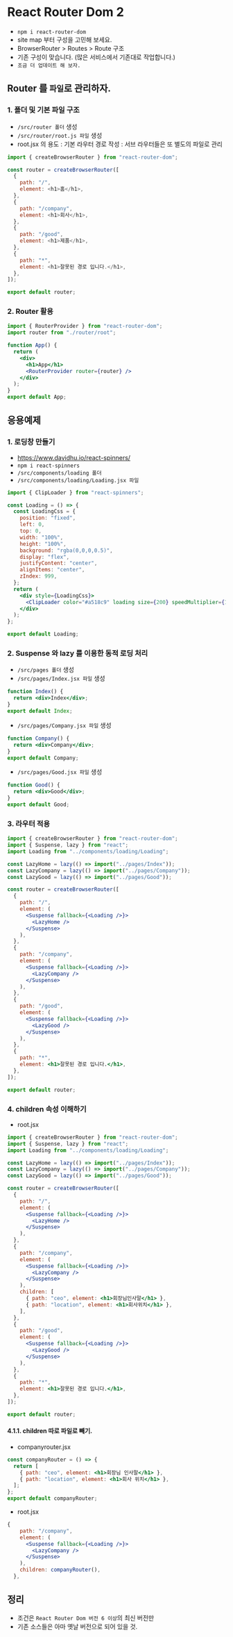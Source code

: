 # React Router Dom 2

- `npm i react-router-dom`
- site map 부터 구성을 고민해 보세요.
- BrowserRouter > Routes > Route 구조
- 기존 구성이 맞습니다. (많은 서비스에서 기존대로 작업합니다.)
- `조금 더 업데이트 해 보자.`

## Router 를 `파일`로 관리하자.

### 1. 폴더 및 기본 파일 구조

- `/src/router 폴더` 생성
- `/src/router/root.js 파일` 생성
- root.jsx 의 용도
  : 기본 라우터 경로 작성
  : 서브 라우터들은 또 별도의 파일로 관리

```js
import { createBrowserRouter } from "react-router-dom";

const router = createBrowserRouter([
  {
    path: "/",
    element: <h1>홈</h1>,
  },
  {
    path: "/company",
    element: <h1>회사</h1>,
  },
  {
    path: "/good",
    element: <h1>제품</h1>,
  },
  {
    path: "*",
    element: <h1>잘못된 경로 입니다.</h1>,
  },
]);

export default router;
```

### 2. Router 활용

```jsx
import { RouterProvider } from "react-router-dom";
import router from "./router/root";

function App() {
  return (
    <div>
      <h1>App</h1>
      <RouterProvider router={router} />
    </div>
  );
}
export default App;
```

## 응용예제

### 1. 로딩창 만들기

- https://www.davidhu.io/react-spinners/
- `npm i react-spinners`
- `/src/components/loading 폴더`
- `/src/components/loading/Loading.jsx 파일`

```jsx
import { ClipLoader } from "react-spinners";

const Loading = () => {
  const LoadingCss = {
    position: "fixed",
    left: 0,
    top: 0,
    width: "100%",
    height: "100%",
    background: "rgba(0,0,0,0.5)",
    display: "flex",
    justifyContent: "center",
    alignItems: "center",
    zIndex: 999,
  };
  return (
    <div style={LoadingCss}>
      <ClipLoader color="#a518c9" loading size={200} speedMultiplier={1} />
    </div>
  );
};

export default Loading;
```

### 2. Suspense 와 lazy 를 이용한 동적 로딩 처리

- `/src/pages 폴더` 생성
- `/src/pages/Index.jsx 파일` 생성

```jsx
function Index() {
  return <div>Index</div>;
}
export default Index;
```

- `/src/pages/Company.jsx 파일` 생성

```jsx
function Company() {
  return <div>Company</div>;
}
export default Company;
```

- `/src/pages/Good.jsx 파일` 생성

```jsx
function Good() {
  return <div>Good</div>;
}
export default Good;
```

### 3. 라우터 적용

```jsx
import { createBrowserRouter } from "react-router-dom";
import { Suspense, lazy } from "react";
import Loading from "../components/loading/Loading";

const LazyHome = lazy(() => import("../pages/Index"));
const LazyCompany = lazy(() => import("../pages/Company"));
const LazyGood = lazy(() => import("../pages/Good"));

const router = createBrowserRouter([
  {
    path: "/",
    element: (
      <Suspense fallback={<Loading />}>
        <LazyHome />
      </Suspense>
    ),
  },
  {
    path: "/company",
    element: (
      <Suspense fallback={<Loading />}>
        <LazyCompany />
      </Suspense>
    ),
  },
  {
    path: "/good",
    element: (
      <Suspense fallback={<Loading />}>
        <LazyGood />
      </Suspense>
    ),
  },
  {
    path: "*",
    element: <h1>잘못된 경로 입니다.</h1>,
  },
]);

export default router;
```

### 4. children 속성 이해하기

- root.jsx

```jsx
import { createBrowserRouter } from "react-router-dom";
import { Suspense, lazy } from "react";
import Loading from "../components/loading/Loading";

const LazyHome = lazy(() => import("../pages/Index"));
const LazyCompany = lazy(() => import("../pages/Company"));
const LazyGood = lazy(() => import("../pages/Good"));

const router = createBrowserRouter([
  {
    path: "/",
    element: (
      <Suspense fallback={<Loading />}>
        <LazyHome />
      </Suspense>
    ),
  },
  {
    path: "/company",
    element: (
      <Suspense fallback={<Loading />}>
        <LazyCompany />
      </Suspense>
    ),
    children: [
      { path: "ceo", element: <h1>회장님인사말</h1> },
      { path: "location", element: <h1>회사위치</h1> },
    ],
  },
  {
    path: "/good",
    element: (
      <Suspense fallback={<Loading />}>
        <LazyGood />
      </Suspense>
    ),
  },
  {
    path: "*",
    element: <h1>잘못된 경로 입니다.</h1>,
  },
]);

export default router;
```

#### 4.1.1. children 따로 파일로 빼기.

- companyrouter.jsx

```jsx
const companyRouter = () => {
  return [
    { path: "ceo", element: <h1>회장님 인사말</h1> },
    { path: "location", element: <h1>회사 위치</h1> },
  ];
};
export default companyRouter;
```

- root.jsx

```jsx
{
    path: "/company",
    element: (
      <Suspense fallback={<Loading />}>
        <LazyCompany />
      </Suspense>
    ),
    children: companyRouter(),
  },
```

## 정리

- 조건은 `React Router Dom 버전 6 이상`의 최신 버전만
- 기존 소스들은 아마 옛날 버전으로 되어 있을 것.
